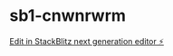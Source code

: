 # sb1-cnwnrwrm

[Edit in StackBlitz next generation editor ⚡️](https://stackblitz.com/~/github.com/DianPermana/sb1-cnwnrwrm)